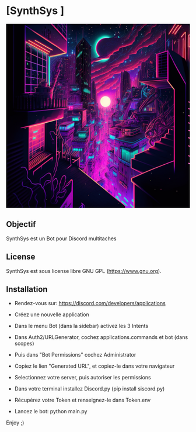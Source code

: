 # [SynthSys ]

![](SynthSys.png)

## Objectif 
SynthSys est un Bot pour Discord multitaches

## License
SynthSys est sous license libre GNU GPL (https://www.gnu.org).

## Installation

* Rendez-vous sur: https://discord.com/developers/applications
* Créez une nouvelle application
* Dans le menu Bot (dans la sidebar) activez les 3 Intents
* Dans Auth2/URLGenerator, cochez applications.commands et bot (dans scopes)
* Puis dans "Bot Permissions" cochez Administrator
* Copiez le lien "Generated URL", et copiez-le dans votre navigateur
* Selectionnez votre server, puis autoriser les permissions

* Dans votre terminal installez Discord.py (pip install siscord.py)
* Récupérez votre Token et renseignez-le dans Token.env
* Lancez le bot: python main.py

Enjoy ;)
